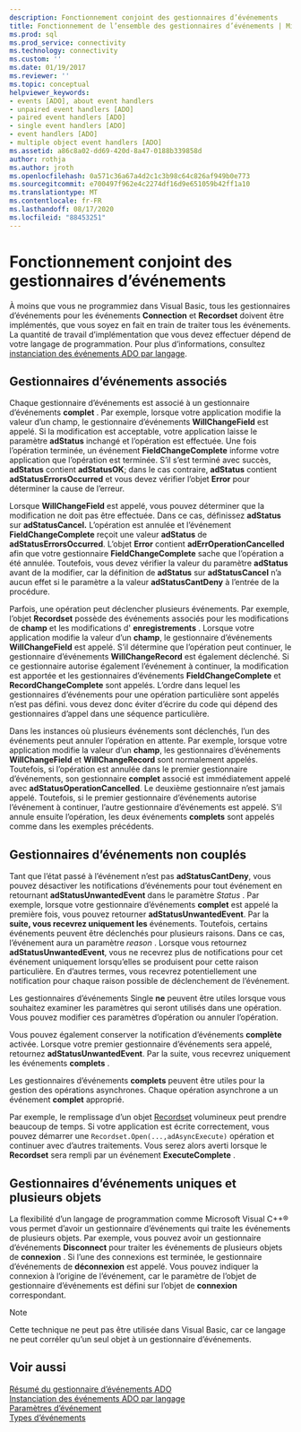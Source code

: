```yaml
---
description: Fonctionnement conjoint des gestionnaires d’événements
title: Fonctionnement de l’ensemble des gestionnaires d’événements | Microsoft Docs
ms.prod: sql
ms.prod_service: connectivity
ms.technology: connectivity
ms.custom: ''
ms.date: 01/19/2017
ms.reviewer: ''
ms.topic: conceptual
helpviewer_keywords:
- events [ADO], about event handlers
- unpaired event handlers [ADO]
- paired event handlers [ADO]
- single event handlers [ADO]
- event handlers [ADO]
- multiple object event handlers [ADO]
ms.assetid: a86c8a02-dd69-420d-8a47-0188b339858d
author: rothja
ms.author: jroth
ms.openlocfilehash: 0a571c36a67a4d2c1c3b98c64c826af949b0e773
ms.sourcegitcommit: e700497f962e4c2274df16d9e651059b42ff1a10
ms.translationtype: MT
ms.contentlocale: fr-FR
ms.lasthandoff: 08/17/2020
ms.locfileid: "88453251"
---
```

# <a name="how-event-handlers-work-together"></a>Fonctionnement conjoint des gestionnaires d’événements
À moins que vous ne programmiez dans Visual Basic, tous les gestionnaires d’événements pour les événements **Connection** et **Recordset** doivent être implémentés, que vous soyez en fait en train de traiter tous les événements. La quantité de travail d’implémentation que vous devez effectuer dépend de votre langage de programmation. Pour plus d’informations, consultez [instanciation des événements ADO par langage](../../../ado/guide/data/ado-event-instantiation-by-language.md).  
  
## <a name="paired-event-handlers"></a>Gestionnaires d’événements associés  
 Chaque gestionnaire d’événements est associé à un gestionnaire d’événements **complet** . Par exemple, lorsque votre application modifie la valeur d’un champ, le gestionnaire d’événements **WillChangeField** est appelé. Si la modification est acceptable, votre application laisse le paramètre **adStatus** inchangé et l’opération est effectuée. Une fois l’opération terminée, un événement **FieldChangeComplete** informe votre application que l’opération est terminée. S’il s’est terminé avec succès, **adStatus** contient **adStatusOK**; dans le cas contraire, **adStatus** contient **adStatusErrorsOccurred** et vous devez vérifier l’objet **Error** pour déterminer la cause de l’erreur.  
  
 Lorsque **WillChangeField** est appelé, vous pouvez déterminer que la modification ne doit pas être effectuée. Dans ce cas, définissez **adStatus** sur **adStatusCancel.** L’opération est annulée et l’événement **FieldChangeComplete** reçoit une valeur **adStatus** de **adStatusErrorsOccurred**. L’objet **Error** contient **adErrOperationCancelled** afin que votre gestionnaire **FieldChangeComplete** sache que l’opération a été annulée. Toutefois, vous devez vérifier la valeur du paramètre **adStatus** avant de la modifier, car la définition de **adStatus** sur **adStatusCancel** n’a aucun effet si le paramètre a la valeur **adStatusCantDeny** à l’entrée de la procédure.  
  
 Parfois, une opération peut déclencher plusieurs événements. Par exemple, l’objet **Recordset** possède des événements associés pour les modifications de **champ** et les modifications d' **enregistrements** . Lorsque votre application modifie la valeur d’un **champ**, le gestionnaire d’événements **WillChangeField** est appelé. S’il détermine que l’opération peut continuer, le gestionnaire d’événements **WillChangeRecord** est également déclenché. Si ce gestionnaire autorise également l’événement à continuer, la modification est apportée et les gestionnaires d’événements **FieldChangeComplete** et **RecordChangeComplete** sont appelés. L’ordre dans lequel les gestionnaires d’événements pour une opération particulière sont appelés n’est pas défini. vous devez donc éviter d’écrire du code qui dépend des gestionnaires d’appel dans une séquence particulière.  
  
 Dans les instances où plusieurs événements sont déclenchés, l’un des événements peut annuler l’opération en attente. Par exemple, lorsque votre application modifie la valeur d’un **champ**, les gestionnaires d’événements **WillChangeField** et **WillChangeRecord** sont normalement appelés. Toutefois, si l’opération est annulée dans le premier gestionnaire d’événements, son gestionnaire **complet** associé est immédiatement appelé avec **adStatusOperationCancelled**. Le deuxième gestionnaire n’est jamais appelé. Toutefois, si le premier gestionnaire d’événements autorise l’événement à continuer, l’autre gestionnaire d’événements est appelé. S’il annule ensuite l’opération, les deux événements **complets** sont appelés comme dans les exemples précédents.  
  
## <a name="unpaired-event-handlers"></a>Gestionnaires d’événements non couplés  
 Tant que l’état passé à l’événement n’est pas **adStatusCantDeny**, vous pouvez désactiver les notifications d’événements pour tout événement en retournant **adStatusUnwantedEvent** dans le paramètre *Status* . Par exemple, lorsque votre gestionnaire d’événements **complet** est appelé la première fois, vous pouvez retourner **adStatusUnwantedEvent**. Par la **suite, vous recevrez uniquement les** événements. Toutefois, certains événements peuvent être déclenchés pour plusieurs raisons. Dans ce cas, l’événement aura un paramètre *reason* . Lorsque vous retournez **adStatusUnwantedEvent**, vous ne recevrez plus de notifications pour cet événement uniquement lorsqu’elles se produisent pour cette raison particulière. En d’autres termes, vous recevrez potentiellement une notification pour chaque raison possible de déclenchement de l’événement.  
  
 Les gestionnaires d’événements Single **ne** peuvent être utiles lorsque vous souhaitez examiner les paramètres qui seront utilisés dans une opération. Vous pouvez modifier ces paramètres d’opération ou annuler l’opération.  
  
 Vous pouvez également conserver la notification d’événements **complète** activée. Lorsque votre premier gestionnaire d’événements sera appelé, retournez **adStatusUnwantedEvent**. Par la suite, vous recevrez uniquement les événements **complets** .  
  
 Les gestionnaires d’événements **complets** peuvent être utiles pour la gestion des opérations asynchrones. Chaque opération asynchrone a un événement **complet** approprié.  
  
 Par exemple, le remplissage d’un objet [Recordset](../../../ado/reference/ado-api/recordset-object-ado.md) volumineux peut prendre beaucoup de temps. Si votre application est écrite correctement, vous pouvez démarrer une `Recordset.Open(...,adAsyncExecute)` opération et continuer avec d’autres traitements. Vous serez alors averti lorsque le **Recordset** sera rempli par un événement **ExecuteComplete** .  
  
## <a name="single-event-handlers-and-multiple-objects"></a>Gestionnaires d’événements uniques et plusieurs objets  
 La flexibilité d’un langage de programmation comme Microsoft Visual C++® vous permet d’avoir un gestionnaire d’événements qui traite les événements de plusieurs objets. Par exemple, vous pouvez avoir un gestionnaire d’événements **Disconnect** pour traiter les événements de plusieurs objets de **connexion** . Si l’une des connexions est terminée, le gestionnaire d’événements de **déconnexion** est appelé. Vous pouvez indiquer la connexion à l’origine de l’événement, car le paramètre de l’objet de gestionnaire d’événements est défini sur l’objet de **connexion** correspondant.  
  
> [!NOTE]
>  Cette technique ne peut pas être utilisée dans Visual Basic, car ce langage ne peut corréler qu’un seul objet à un gestionnaire d’événements.  
  
## <a name="see-also"></a>Voir aussi  
 [Résumé du gestionnaire d’événements ADO](../../../ado/guide/data/ado-event-handler-summary.md)   
 [Instanciation des événements ADO par langage](../../../ado/guide/data/ado-event-instantiation-by-language.md)   
 [Paramètres d’événement](../../../ado/guide/data/event-parameters.md)   
 [Types d’événements](../../../ado/guide/data/types-of-events.md)
